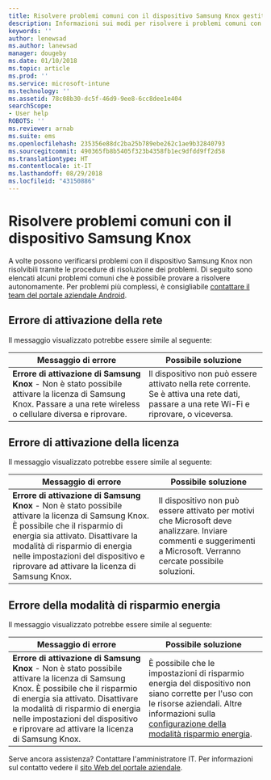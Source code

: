 ```yaml
---
title: Risolvere problemi comuni con il dispositivo Samsung Knox gestito | Microsoft Docs
description: Informazioni sui modi per risolvere i problemi comuni con il dispositivo Samsung Knox.
keywords: ''
author: lenewsad
ms.author: lanewsad
manager: dougeby
ms.date: 01/10/2018
ms.topic: article
ms.prod: ''
ms.service: microsoft-intune
ms.technology: ''
ms.assetid: 78c08b30-dc5f-46d9-9ee8-6cc8dee1e404
searchScope:
- User help
ROBOTS: ''
ms.reviewer: arnab
ms.suite: ems
ms.openlocfilehash: 235356e88dc2ba25b789ebe262c1ae9b32840793
ms.sourcegitcommit: 490365fb8b5405f323b4358fb1ec9dfdd9ff2d58
ms.translationtype: HT
ms.contentlocale: it-IT
ms.lasthandoff: 08/29/2018
ms.locfileid: "43150886"
---
```

# <a name="fix-common-issues-with-your-samsung-knox-device"></a>Risolvere problemi comuni con il dispositivo Samsung Knox

A volte possono verificarsi problemi con il dispositivo Samsung Knox non risolvibili tramite le procedure di risoluzione dei problemi. Di seguito sono elencati alcuni problemi comuni che è possibile provare a risolvere autonomamente. Per problemi più complessi, è consigliabile [contattare il team del portale aziendale Android](https://github.com/MicrosoftDocs/IntuneDocs/blob/master/intune-user-help/send-logs-to-microsoft-android.md).

## <a name="network-activation-error"></a>Errore di attivazione della rete

Il messaggio visualizzato potrebbe essere simile al seguente:

|Messaggio di errore|Possibile soluzione|
|---|---|
|**Errore di attivazione di Samsung Knox** - Non è stato possibile attivare la licenza di Samsung Knox. Passare a una rete wireless o cellulare diversa e riprovare.|Il dispositivo non può essere attivato nella rete corrente. Se è attiva una rete dati, passare a una rete Wi-Fi e riprovare, o viceversa.|

## <a name="license-activation-error"></a>Errore di attivazione della licenza

Il messaggio visualizzato potrebbe essere simile al seguente:

|Messaggio di errore|Possibile soluzione|
|---|---|
|**Errore di attivazione di Samsung Knox** - Non è stato possibile attivare la licenza di Samsung Knox. È possibile che il risparmio di energia sia attivato. Disattivare la modalità di risparmio di energia nelle impostazioni del dispositivo e riprovare ad attivare la licenza di Samsung Knox.|Il dispositivo non può essere attivato per motivi che Microsoft deve analizzare. Inviare commenti e suggerimenti a Microsoft. Verranno cercate possibile soluzioni.|

## <a name="power-saving-mode-error"></a>Errore della modalità di risparmio energia

Il messaggio visualizzato potrebbe essere simile al seguente:

|Messaggio di errore|Possibile soluzione|
|---|---|
|**Errore di attivazione di Samsung Knox** - Non è stato possibile attivare la licenza di Samsung Knox. È possibile che il risparmio di energia sia attivato. Disattivare la modalità di risparmio di energia nelle impostazioni del dispositivo e riprovare ad attivare la licenza di Samsung Knox. |È possibile che le impostazioni di risparmio energia del dispositivo non siano corrette per l'uso con le risorse aziendali. Altre informazioni sulla [configurazione della modalità risparmio energia](power-saving-mode-android.md).|

Serve ancora assistenza? Contattare l'amministratore IT. Per informazioni sul contatto vedere il [sito Web del portale aziendale](https://go.microsoft.com/fwlink/?linkid=2010980).
